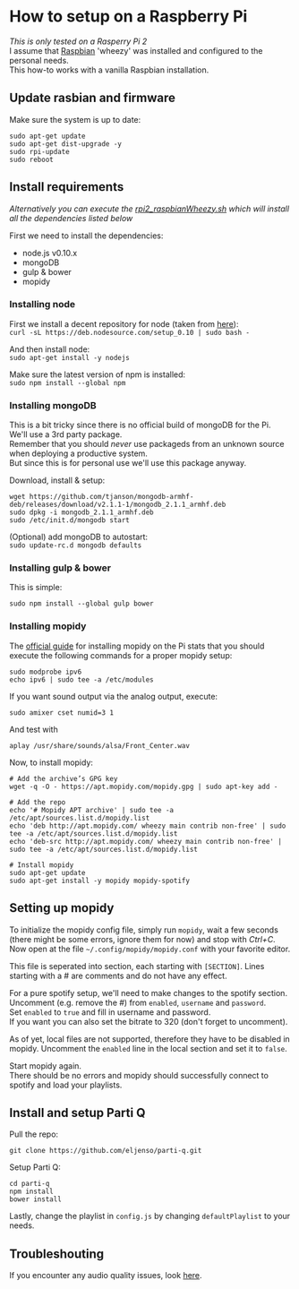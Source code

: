 # How to setup on a Raspberry Pi #
*This is only tested on a Rasperry Pi 2*  
I assume that [Raspbian](https://www.raspbian.org/) 'wheezy' was installed and configured to the personal needs.  
This how-to works with a vanilla Raspbian installation.

## Update rasbian and firmware ##
Make sure the system is up to date:
```
sudo apt-get update
sudo apt-get dist-upgrade -y
sudo rpi-update
sudo reboot
```

## Install requirements ##
*Alternatively you can execute the [rpi2_raspbianWheezy.sh](/install/rpi2_raspbianWheezy.sh) which will install all the dependencies listed below*

First we need to install the dependencies:
* node.js v0.10.x
* mongoDB
* gulp & bower
* mopidy

### Installing node ###
First we install a decent repository for node (taken from [here](https://nodesource.com/blog/nodejs-v012-iojs-and-the-nodesource-linux-repositories#node-js-v0-10)):  
`curl -sL https://deb.nodesource.com/setup_0.10 | sudo bash -`

And then install node:  
`sudo apt-get install -y nodejs`

Make sure the latest version of npm is installed:  
`sudo npm install --global npm`


### Installing mongoDB ###
This is a bit tricky since there is no official build of mongoDB for the Pi.  
We'll use a 3rd party package.  
Remember that you should *never* use packageds from an unknown source when deploying a productive system.  
But since this is for personal use we'll use this package anyway.

Download, install & setup:  
```
wget https://github.com/tjanson/mongodb-armhf-deb/releases/download/v2.1.1-1/mongodb_2.1.1_armhf.deb
sudo dpkg -i mongodb_2.1.1_armhf.deb
sudo /etc/init.d/mongodb start
```

(Optional) add mongoDB to autostart:   
`sudo update-rc.d mongodb defaults`

### Installing gulp & bower ###
This is simple:
```
sudo npm install --global gulp bower
```

### Installing mopidy ###
The [official guide](https://docs.mopidy.com/en/latest/installation/raspberrypi/#how-to-for-raspbian-wheezy-and-debian-wheezy) for installing mopidy on the Pi stats that you should execute the following commands for a proper mopidy setup:
```
sudo modprobe ipv6
echo ipv6 | sudo tee -a /etc/modules
```

If you want sound output via the analog output, execute:
```
sudo amixer cset numid=3 1
```

And test with
```
aplay /usr/share/sounds/alsa/Front_Center.wav
```

Now, to install mopidy:
```
# Add the archive’s GPG key
wget -q -O - https://apt.mopidy.com/mopidy.gpg | sudo apt-key add -

# Add the repo
echo '# Mopidy APT archive' | sudo tee -a /etc/apt/sources.list.d/mopidy.list
echo 'deb http://apt.mopidy.com/ wheezy main contrib non-free' | sudo tee -a /etc/apt/sources.list.d/mopidy.list
echo 'deb-src http://apt.mopidy.com/ wheezy main contrib non-free' | sudo tee -a /etc/apt/sources.list.d/mopidy.list

# Install mopidy
sudo apt-get update
sudo apt-get install -y mopidy mopidy-spotify
```

## Setting up mopidy ##
To initialize the mopidy config file, simply run `mopidy`, wait a few seconds (there might be some errors, ignore them for now) and stop with *Ctrl+C*.  
Now open at the file `~/.config/mopidy/mopidy.conf` with your favorite editor.

This file is seperated into section, each starting with `[SECTION]`.  Lines starting with a # are comments and do not have any effect.

For a pure spotify setup, we'll need to make changes to the spotify section.  
Uncomment (e.g. remove the #) from `enabled`, `username` and `password`.  
Set `enabled` to `true` and fill in username and password.  
If you want you can also set the bitrate to 320 (don't forget to uncomment).

As of yet, local files are not supported, therefore they have to be disabled in mopidy. Uncomment the `enabled` line in the local section and set it to `false`.

Start mopidy again.  
There should be no errors and mopidy should successfully connect to spotify and load your playlists.


## Install and setup Parti Q ##
Pull the repo:
```
git clone https://github.com/eljenso/parti-q.git
```

Setup Parti Q:
```
cd parti-q
npm install
bower install
```

Lastly, change the playlist in `config.js` by changing `defaultPlaylist` to your needs.




## Troubleshouting ##

If you encounter any audio quality issues, look [here](https://docs.mopidy.com/en/latest/installation/raspberrypi/#appendix-a-fixing-audio-quality-issues).
